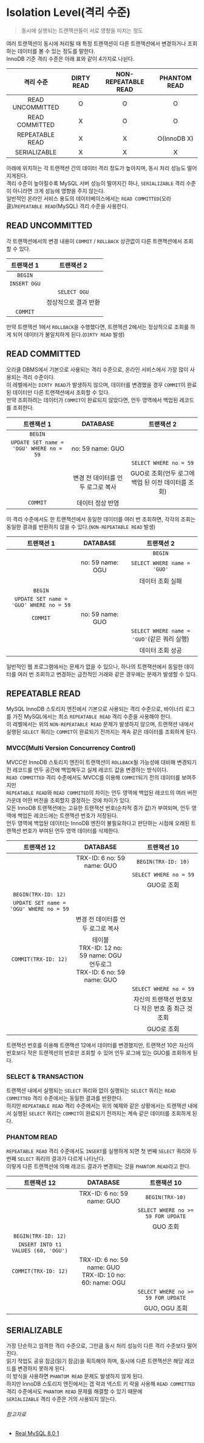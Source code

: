 # Isolation Level(격리 수준)

> 동시에 실행되는 트랜잭션들이 서로 영향을 미치는 정도

여러 트랜잭션이 동시에 처리될 때 특정 트랜잭션이 다른 트랜잭션에서 변경하거나 조회하는 데이터를 볼 수 있는 정도를 말한다.  
InnoDB 기준 격리 수준은 아래 표와 같이 4가지로 나뉜다.

|      격리 수준       | DIRTY READ | NON-REPEATABLE READ | PHANTOM READ |
|:----------------:|:----------:|:-------------------:|:------------:|
| READ UNCOMMITTED |     O      |          O          |      O       |
|  READ COMMITTED  |     X      |          O          |      O       |
| REPEATABLE READ  |     X      |          X          | O(InnoDB X)  |
|   SERIALIZABLE   |     X      |          X          |      X       |

아래에 위치하는 각 트랜잭션 간의 데이터 격리 정도가 높아지며, 동시 처리 성능도 떨어지게된다.  
격리 수준이 높아질수록 MySQL 서버 성능이 떨어지긴 하나, `SERIALIZABLE` 격리 수준이 아니라면 크게 성능에 영향을 주지 않는다.  
일반적인 온라인 서비스 용도의 데이터베이스에서는 `READ COMMITTED`(오라클)/`REPEATABLE READ`(MySQL) 격리 수준을 사용한다.

## READ UNCOMMITTED

각 트랜잭션에서의 변경 내용이 `COMMIT` / `ROLLBACK` 상관없이 다른 트랜잭션에서 조회할 수 있다.

|    트랜잭션 1    |    트랜잭션 2    |
|:------------:|:------------:|
|   `BEGIN`    |              |
| `INSERT OGU` |              |
|              | `SELECT OGU` |
|              | 정상적으로 결과 반환  |
|   `COMMIT`   |              |

만약 트랜잭션 1에서 `ROLLBACK`을 수행했다면, 트랜잭션 2에서는 정상적으로 조회를 하게 되어 데이터가 불일치하게 된다.(`DIRTY READ` 발생)

## READ COMMITTED

오라클 DBMS에서 기본으로 사용되는 격리 수준으로, 온라인 서비스에서 가장 많이 사용되는 격리 수준이다.  
이 레벨에서는 `DIRTY READ`가 발생하지 않으며, 데이터를 변경했을 경우 `COMMIT`이 완료된 데이터만 다른 트랜잭션에서 조회할 수 있다.  
만약 조회하려는 데이터가 `COMMIT`이 완료되지 않았다면, 언두 영역에서 백업된 레코드를 조회한다.

|                 트랜잭션 1                  |      DATABASE       |             트랜잭션 2              |
|:---------------------------------------:|:-------------------:|:-------------------------------:|
|                 `BEGIN`                 |                     |                                 |
| `UPDATE SET name = 'OGU' WHERE no = 59` |  no: 59 name: GUO   |                                 |
|                                         |                     |     `SELECT WHERE no = 59`      |
|                                         | 변경 전 데이터를 언두 로그로 복사 | GUO로 조회(언두 로그에 백업 된 이전 데이터를 조회) |
|                `COMMIT`                 |      데이터 정상 반영      |                                 |

이 격리 수준에서도 한 트랜잭션에서 동일한 데이터를 여러 번 조회하면, 각각의 조회는 동일한 결과를 반환하지 않을 수 있다.(`NON-REPEATABLE READ` 발생)

|                 트랜잭션 1                  |     DATABASE     |                트랜잭션 2                 |
|:---------------------------------------:|:----------------:|:-------------------------------------:|
|                                         |                  |                `BEGIN`                |
|                                         | no: 59 name: OGU |      `SELECT WHERE name = 'GUO'`      |
|                                         |                  |               데이터 조회 실패               |
|                 `BEGIN`                 |                  |                                       |
| `UPDATE SET name = 'GUO' WHERE no = 59` |                  |                                       |
|                `COMMIT`                 | no: 59 name: GUO |                                       |
|                                         |                  | `SELECT WHERE name = 'GUO'`(같은 쿼리 실행) |
|                                         |                  |               데이터 조회 성공               |

일반적인 웹 프로그램에서는 문제가 없을 수 있으나, 하나의 트랜잭션에서 동일한 데이터를 여러 번 조회하고 변경하는 금전적인 거래와 같은 경우에는 문제가 발생할 수 있다.

## REPEATABLE READ

MySQL InnoDB 스토리지 엔진에서 기본으로 사용되는 격리 수준으로, 바이너리 로그를 가진 MySQL에서는 최소 `REPEATABLE READ` 격리 수준을 사용해야 한다.  
이 레벨에서는 위의 `NON-REPEATABLE READ` 문제가 발생하지 않으며, 트랜잭션 내에서 실행된 `SELECT` 쿼리는 `COMMIT`이 완료되기 전까지는 계속 같은 데이터를 조회하게 된다.

### MVCC(Multi Version Concurrency Control)

MVCC란 InnoDB 스토리지 엔진이 트랜잭션이 `ROLLBACK`될 가능성에 대비해 변경되기 전 레코드를 언두 공간에 백업해두고 실제 레코드 값을 변경하는 방식이다.  
`READ COMMITTED` 격리 수준에서도 MVCC를 이용해 `COMMIT`되기 전의 데이터를 보여주지만  
`REPEATABLE READ`와 `READ COMMITED`의 차이는 언두 영역에 백업된 레코드의 여러 버전 가운데 어떤 버전을 조회할지 결정하는 것에 차이가 있다.  
모든 InnoDB 트랜잭션에는 고유한 트랜잭션 번호(순차적 증가 값)가 부여되며, 언두 영역에 백업든 레코드에는 트랜잭션 번호가 저장된다.  
언두 영역에 백업된 데이터는 InnoDB 엔진이 불필요하다고 판단하는 시점에 오래된 트랜잭션 번호가 부여된 언두 영역 데이터를 삭제한다.

|                 트랜잭션 12                 |                                 DATABASE                                 |            트랜잭션 10            |
|:---------------------------------------:|:------------------------------------------------------------------------:|:-----------------------------:|
|                                         |                        TRX-ID: 6 no: 59 name: GUO                        |      `BEGIN(TRX-ID: 10)`      |
|                                         |                                                                          |    `SELECT WHERE no = 59`     |
|                                         |                                                                          |            GUO로 조회            |
|           `BEGIN(TRX-ID: 12)`           |                                                                          |                               |
| `UPDATE SET name = 'OGU' WHERE no = 59` |                                                                          |                               |
|                                         |                           변경 전 데이터를 언두 로그로 복사                            |                               |
|          `COMMIT(TRX-ID: 12)`           | 테이블<br>TRX-ID: 12 no: 59 name: OGU<br>언두로그<br>TRX-ID: 6 no: 59 name: GUO |                               |
|                                         |                                                                          |    `SELECT WHERE no = 59`     |
|                                         |                                                                          | 자신의 트랜잭션 번호보다 작은 번호 중 최근 것 조회 |
|                                         |                                                                          |            GUO로 조회            |

트랜잭션 번호를 이용해 트랜잭션 12에서 데이터를 변경했지만, 트랜잭션 10은 자신의 번호보다 작은 트랜잭션의 번호만 조회할 수 있어 언두 로그에 있는 GUO를 조회하게 된다.

### SELECT & TRANSACTION

트랜잭션 내에서 실행되는 `SELECT` 쿼리와 없이 실행되는 `SELECT` 쿼리는 `READ COMMITTED` 격리 수준에서는 동일한 결과를 반환한다.  
하지만 `REPEATABLE READ` 격리 수준에서는 위의 예제와 같은 상황에서는 트랜잭션 내에서 실행된 `SELECT` 쿼리는 `COMMIT`이 완료되기 전까지는 계속 같은 데이터를 조회하게 된다.

### PHANTOM READ

`REPEATABLE READ` 격리 수준에서도 `INSERT`를 실행하게 되면 첫 번째 `SELECT` 쿼리와 두 번째 `SELECT` 쿼리의 결과가 다르게 나타난다.  
이렇게 다른 트랜잭션에 의해 레코드 결과가 변경되는 것을 `PHANTOM READ`라고 한다.

|               트랜잭션 12               |                          DATABASE                          |              트랜잭션 10               |
|:-----------------------------------:|:----------------------------------------------------------:|:----------------------------------:|
|                                     |                 TRX-ID: 6 no: 59 name: GUO                 |          `BEGIN(TRX-10)`           |
|                                     |                                                            | `SELECT WHERE no >= 59 FOR UPDATE` |
|                                     |                                                            |               GUO 조회               |
|         `BEGIN(TRX-ID: 12)`         |                                                            |                                    |
| `INSERT INTO t1 VALUES (60, 'OGU')` |                                                            |                                    |
|        `COMMIT(TRX-ID: 12)`         | TRX-ID: 6 no: 59 name: GUO<br>TRX-ID: 10 no: 60: name: OGU |                                    |
|                                     |                                                            | `SELECT WHERE no >= 59 FOR UPDATE` |
|                                     |                                                            |            GUO, OGU 조회             |

## SERIALIZABLE

가장 단순하고 엄격한 격리 수준으로, 그만큼 동시 처리 성능이 다른 격리 수준보다 떨어진다.  
읽기 작업도 공유 잠금(읽기 잠금)을 획득해야 하며, 동시에 다른 트랜잭션은 해당 레코드를 변경하지 못하게 된다.  
이 방식을 사용하면 `PHANTOM READ` 문제도 발생하지 않게 된다.  
하지만 InnoDB 스토리지 엔진에서는 갭 락과 넥스트 키 락을 사용해 `READ COMMITTED` 격리 수준에서도 `PHANTOM READ` 문제를 해결할 수 있기 때문에  
`SERIALIZABLE` 격리 수준은 거의 사용되지 않는다.

###### 참고자료

- [Real MySQL 8.0 1](https://www.aladin.co.kr/shop/wproduct.aspx?ItemId=284710853)